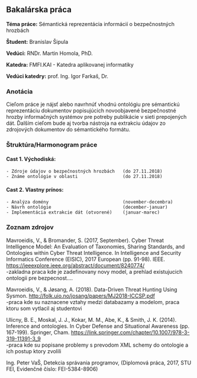 ## Bakalárska práca

**Téma práce:** Sémantická reprezentácia informácií o bezpečnostných hrozbách

**Študent:** Branislav Šipula

**Vedúci:** RNDr. Martin Homola, PhD.

**Katedra:** FMFI.KAI - Katedra aplikovanej informatiky

**Vedúci katedry:** prof. Ing. Igor Farkaš, Dr.

### Anotácia

Cieľom práce je nájsť alebo navrhnúť vhodnú ontológiu pre sémantickú
reprezentáciu dokumentov popisujúcich novoobjavené bezpečnostné hrozby
informačných systémov pre potreby publikácie v sieti prepojených dát. Ďalším
cieľom bude aj tvorba nástroja na extrakciu údajov zo zdrojových dokumentov
do sémantického formátu.

### Štruktúra/Harmonogram práce

#### Cast 1. Východiská:    
    - Zdroje údajov o bezpečnostných hrozbách   (do 27.11.2018)
    - Známe ontológie v oblasti                 (do 27.11.2018)

#### Cast 2. Vlastny prínos:
    - Analýza domény                            (november-decembra)
    - Návrh ontológie                           (december-januar)
    - Implementácia extrakcie dát (otvorené)    (januar-marec)

### Zoznam zdrojov

Mavroeidis, V., & Bromander, S. (2017, September). Cyber Threat Intelligence Model: An Evaluation of Taxonomies, Sharing Standards, and Ontologies within Cyber Threat Intelligence. In Intelligence and Security Informatics Conference (EISIC), 2017 European (pp. 91-98). IEEE.
https://ieeexplore.ieee.org/abstract/document/8240774/                 
-zakladna praca kde je zadefinovany novy model, a prehlad existujucich ontologii pre bezpecnost....

Mavroeidis, V., & Jøsang, A. (2018). Data-Driven Threat Hunting Using Sysmon. 
http://folk.uio.no/josang/papers/MJ2018-ICCSP.pdf                                            
-praca kde su naznacene vztahy medzi databazamy a modelom, praca ktoru som vytlacil aj studentovi

Ulicny, B. E., Moskal, J. J., Kokar, M. M., Abe, K., & Smith, J. K. (2014). Inference and ontologies. In Cyber Defense and Situational Awareness (pp. 167-199). Springer, Cham. 
https://link.springer.com/chapter/10.1007/978-3-319-11391-3_9                                   
-praca kde su popisane problemy s prevodom XML schemy do ontologie a ich postup ktory zvolili

Ing. Peter VaŠ, Detekcia správania programov, (Diplomová práca, 2017, STU FEI, Evidenčné číslo: FEI-5384-8906)
